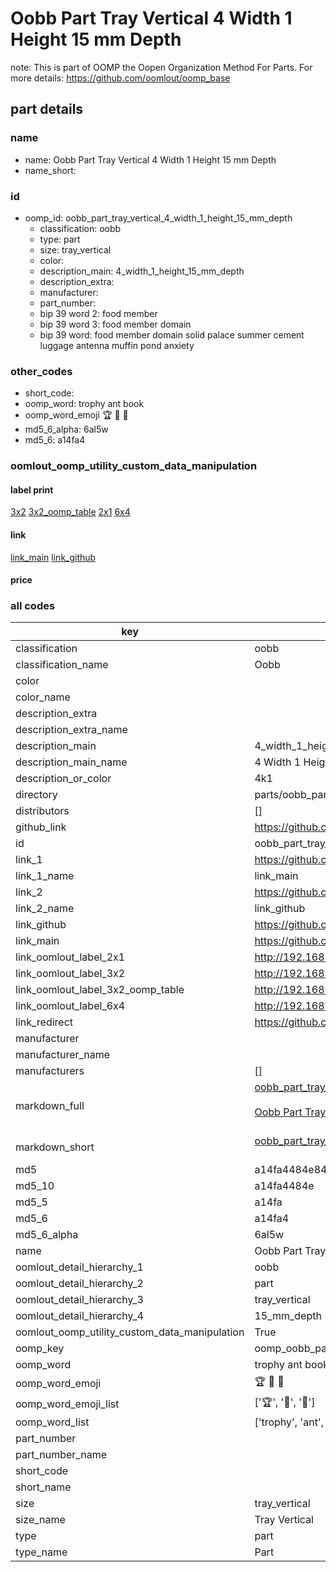 # Oobb Part Tray Vertical 4 Width 1 Height 15 mm Depth  

note: This is part of OOMP the Oopen Organization Method For Parts. For more details: https://github.com/oomlout/oomp_base

##  part details
  







### name
* name: Oobb Part Tray Vertical 4 Width 1 Height 15 mm Depth
* name_short: 
### id
* oomp_id: oobb_part_tray_vertical_4_width_1_height_15_mm_depth
  * classification: oobb
  * type: part
  * size: tray_vertical
  * color: 
  * description_main: 4_width_1_height_15_mm_depth
  * description_extra: 
  * manufacturer: 
  * part_number: 
  * bip 39 word 2: food member
  * bip 39 word 3: food member domain
  * bip 39 word: food member domain solid palace summer cement luggage antenna muffin pond anxiety

### other_codes
* short_code: 
* oomp_word: trophy ant book
* oomp_word_emoji :trophy: :ant: :book:
* md5_6_alpha: 6al5w
* md5_6: a14fa4






### oomlout_oomp_utility_custom_data_manipulation
#### label print
[3x2](http://192.168.1.245:1112/?label=oomp%206al5w)
[3x2_oomp_table](http://192.168.1.108:1112/?label=oomp%206al5w)
[2x1](http://192.168.1.242:1112/?label=oomp%206al5w)
[6x4](http://192.168.1.55:1112/?label=oomp%206al5w)    

#### link

[link_main](https://github.com/oomlout/oomlout_oomp_version_1_messy/tree/main/parts/oobb_part_tray_vertical_4_width_1_height_15_mm_depth) [link_github](https://github.com/oomlout/oomlout_oomp_version_1_messy/tree/main/parts/oobb_part_tray_vertical_4_width_1_height_15_mm_depth)                             

#### price







### all codes 
| key | value |  
| --- | --- |  
| classification | oobb |  
| classification_name | Oobb |  
| color |  |  
| color_name |  |  
| description_extra |  |  
| description_extra_name |  |  
| description_main | 4_width_1_height_15_mm_depth |  
| description_main_name | 4 Width 1 Height 15 mm Depth |  
| description_or_color | 4k1 |  
| directory | parts/oobb_part_tray_vertical_4_width_1_height_15_mm_depth |  
| distributors | [] |  
| github_link | https://github.com/oomlout/oomlout_oomp_part_src/tree/main/parts/oobb_part_tray_vertical_4_width_1_height_15_mm_depth |  
| id | oobb_part_tray_vertical_4_width_1_height_15_mm_depth |  
| link_1 | https://github.com/oomlout/oomlout_oomp_version_1_messy/tree/main/parts/oobb_part_tray_vertical_4_width_1_height_15_mm_depth |  
| link_1_name | link_main |  
| link_2 | https://github.com/oomlout/oomlout_oomp_version_1_messy/tree/main/parts/oobb_part_tray_vertical_4_width_1_height_15_mm_depth |  
| link_2_name | link_github |  
| link_github | https://github.com/oomlout/oomlout_oomp_version_1_messy/tree/main/parts/oobb_part_tray_vertical_4_width_1_height_15_mm_depth |  
| link_main | https://github.com/oomlout/oomlout_oomp_version_1_messy/tree/main/parts/oobb_part_tray_vertical_4_width_1_height_15_mm_depth |  
| link_oomlout_label_2x1 | http://192.168.1.242:1112/?label=oomp%206al5w |  
| link_oomlout_label_3x2 | http://192.168.1.245:1112/?label=oomp%206al5w |  
| link_oomlout_label_3x2_oomp_table | http://192.168.1.108:1112/?label=oomp%206al5w |  
| link_oomlout_label_6x4 | http://192.168.1.55:1112/?label=oomp%206al5w |  
| link_redirect | https://github.com/oomlout/oomlout_oomp_version_1_messy/tree/main/parts/oobb_part_tray_vertical_4_width_1_height_15_mm_depth |  
| manufacturer |  |  
| manufacturer_name |  |  
| manufacturers | [] |  
| markdown_full | [oobb_part_tray_vertical_4_width_1_height_15_mm_depth](none)<br>[](none)<br>[Oobb Part Tray Vertical 4 Width 1 Height 15 Mm Depth](none)<br><br> |  
| markdown_short | [oobb_part_tray_vertical_4_width_1_height_15_mm_depth](none)<br><br> |  
| md5 | a14fa4484e84c4a764cf9cea81e2b2d6 |  
| md5_10 | a14fa4484e |  
| md5_5 | a14fa |  
| md5_6 | a14fa4 |  
| md5_6_alpha | 6al5w |  
| name | Oobb Part Tray Vertical 4 Width 1 Height 15 mm Depth |  
| oomlout_detail_hierarchy_1 | oobb |  
| oomlout_detail_hierarchy_2 | part |  
| oomlout_detail_hierarchy_3 | tray_vertical |  
| oomlout_detail_hierarchy_4 | 15_mm_depth |  
| oomlout_oomp_utility_custom_data_manipulation | True |  
| oomp_key | oomp_oobb_part_tray_vertical_4_width_1_height_15_mm_depth |  
| oomp_word | trophy ant book |  
| oomp_word_emoji | :trophy: :ant: :book: |  
| oomp_word_emoji_list | [':trophy:', ':ant:', ':book:'] |  
| oomp_word_list | ['trophy', 'ant', 'book'] |  
| part_number |  |  
| part_number_name |  |  
| short_code |  |  
| short_name |  |  
| size | tray_vertical |  
| size_name | Tray Vertical |  
| type | part |  
| type_name | Part |  
